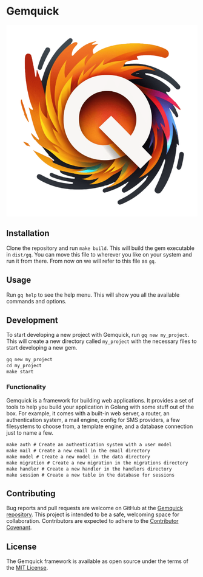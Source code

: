 # Gemquick

![alt gemquick](https://raw.githubusercontent.com/jimmitjoo/gemquick-bare/main/public/images/gemquick-logo.png)

## Installation

Clone the repository and run `make build`. This will build the gem executable in `dist/gq`. You can move this file to wherever you like on your system and run it from there. From now on we will refer to this file as `gq`.

## Usage

Run `gq help` to see the help menu. This will show you all the available commands and options.

## Development

To start developing a new project with Gemquick, run `gq new my_project`. This will create a new directory called `my_project` with the necessary files to start developing a new gem.

```
gq new my_project
cd my_project
make start
```

### Functionality

Gemquick is a framework for building web applications. It provides a set of tools to help you build your application in Golang with some stuff out of the box. For example, it comes with a built-in web server, a router, an authentication system, a mail engine, config for SMS providers, a few filesystems to choose from, a template engine, and a database connection just to name a few.

```
make auth # Create an authentication system with a user model
make mail # Create a new email in the email directory
make model # Create a new model in the data directory
make migration # Create a new migration in the migrations directory
make handler # Create a new handler in the handlers directory
make session # Create a new table in the database for sessions

```

## Contributing

Bug reports and pull requests are welcome on GitHub at the [Gemquick repository](https://github.com/jimmitjoo/gemquick/). This project is intended to be a safe, welcoming space for collaboration. Contributors are expected to adhere to the [Contributor Covenant](https://www.contributor-covenant.org/).

## License

The Gemquick framework is available as open source under the terms of the [MIT License](https://opensource.org/licenses/MIT).